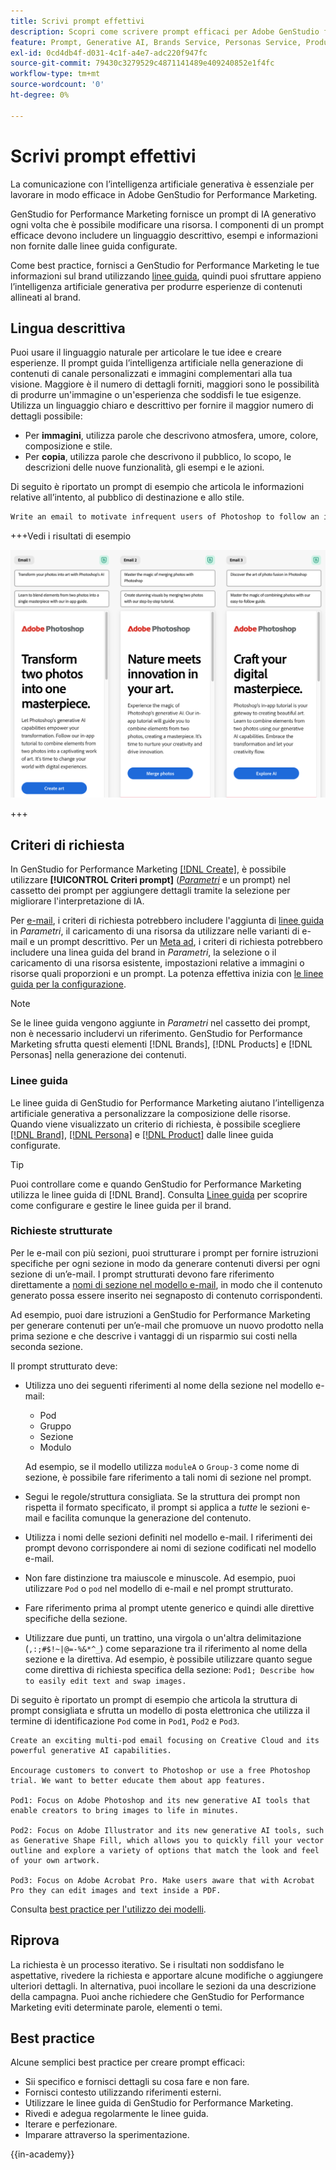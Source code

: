 ```yaml
---
title: Scrivi prompt effettivi
description: Scopri come scrivere prompt efficaci per Adobe GenStudio for Performance Marketing.
feature: Prompt, Generative AI, Brands Service, Personas Service, Products Service, Guidelines
exl-id: 0cd4db4f-d031-4c1f-a4e7-adc220f947fc
source-git-commit: 79430c3279529c4871141489e409240852e1f4fc
workflow-type: tm+mt
source-wordcount: '0'
ht-degree: 0%

---
```


# Scrivi prompt effettivi

La comunicazione con l’intelligenza artificiale generativa è essenziale per lavorare in modo efficace in Adobe GenStudio for Performance Marketing.

GenStudio for Performance Marketing fornisce un prompt di IA generativo ogni volta che è possibile modificare una risorsa. I componenti di un prompt efficace devono includere un linguaggio descrittivo, esempi e informazioni non fornite dalle linee guida configurate.

Come best practice, fornisci a GenStudio for Performance Marketing le tue informazioni sul brand utilizzando [linee guida](/help/user-guide/guidelines/overview.md), quindi puoi sfruttare appieno l’intelligenza artificiale generativa per produrre esperienze di contenuti allineati al brand.

## Lingua descrittiva

Puoi usare il linguaggio naturale per articolare le tue idee e creare esperienze. Il prompt guida l’intelligenza artificiale nella generazione di contenuti di canale personalizzati e immagini complementari alla tua visione. Maggiore è il numero di dettagli forniti, maggiori sono le possibilità di produrre un&#39;immagine o un&#39;esperienza che soddisfi le tue esigenze. Utilizza un linguaggio chiaro e descrittivo per fornire il maggior numero di dettagli possibile:

- Per **immagini**, utilizza parole che descrivono atmosfera, umore, colore, composizione e stile.
- Per **copia**, utilizza parole che descrivono il pubblico, lo scopo, le descrizioni delle nuove funzionalità, gli esempi e le azioni.

Di seguito è riportato un prompt di esempio che articola le informazioni relative all’intento, al pubblico di destinazione e allo stile.

```bash
Write an email to motivate infrequent users of Photoshop to follow an in-app tutorial that teaches them to combine elements of two photos into a beautiful work of art. Highlight the generative AI capabilities of Photoshop and use references to natural imagery.
```

+++Vedi i risultati di esempio

![tre e-mail generate](/help/assets/sample-email.png)

+++

## Criteri di richiesta

In GenStudio for Performance Marketing [[!DNL Create]](/help/user-guide/create/overview.md), è possibile utilizzare **[!UICONTROL Criteri prompt]** ([_Parametri_](/help/user-guide/create/overview.md#parameters) e un prompt) nel cassetto dei prompt per aggiungere dettagli tramite la selezione per migliorare l&#39;interpretazione di IA.

Per [e-mail](/help/user-guide/create/email-experiences.md), i criteri di richiesta potrebbero includere l&#39;aggiunta di [linee guida](/help/user-guide/guidelines/overview.md) in _Parametri_, il caricamento di una risorsa da utilizzare nelle varianti di e-mail e un prompt descrittivo. Per un [Meta ad](/help/user-guide/create/create-meta-ad.md), i criteri di richiesta potrebbero includere una linea guida del brand in _Parametri_, la selezione o il caricamento di una risorsa esistente, impostazioni relative a immagini o risorse quali proporzioni e un prompt. La potenza effettiva inizia con [le linee guida per la configurazione](/help/user-guide/guidelines/add-guidelines.md).

>[!NOTE]
>
>Se le linee guida vengono aggiunte in _Parametri_ nel cassetto dei prompt, non è necessario includervi un riferimento. GenStudio for Performance Marketing sfrutta questi elementi [!DNL Brands], [!DNL Products] e [!DNL Personas] nella generazione dei contenuti.

### Linee guida

Le linee guida di GenStudio for Performance Marketing aiutano l’intelligenza artificiale generativa a personalizzare la composizione delle risorse. Quando viene visualizzato un criterio di richiesta, è possibile scegliere [[!DNL Brand]](/help/user-guide/guidelines/brands.md), [[!DNL Persona]](/help/user-guide/guidelines/personas.md) e [[!DNL Product]](/help/user-guide/guidelines/products.md) dalle linee guida configurate.

>[!TIP]
>
>Puoi controllare come e quando GenStudio for Performance Marketing utilizza le linee guida di [!DNL Brand]. Consulta [Linee guida](/help/user-guide/guidelines/overview.md) per scoprire come configurare e gestire le linee guida per il brand.

### Richieste strutturate

Per le e-mail con più sezioni, puoi strutturare i prompt per fornire istruzioni specifiche per ogni sezione in modo da generare contenuti diversi per ogni sezione di un’e-mail. I prompt strutturati devono fare riferimento direttamente a [nomi di sezione nel modello e-mail](/help/user-guide/content/customize-template.md#sections-or-groups), in modo che il contenuto generato possa essere inserito nei segnaposto di contenuto corrispondenti.

Ad esempio, puoi dare istruzioni a GenStudio for Performance Marketing per generare contenuti per un’e-mail che promuove un nuovo prodotto nella prima sezione e che descrive i vantaggi di un risparmio sui costi nella seconda sezione.

Il prompt strutturato deve:

- Utilizza uno dei seguenti riferimenti al nome della sezione nel modello e-mail:
   - Pod
   - Gruppo
   - Sezione
   - Modulo

  Ad esempio, se il modello utilizza `moduleA` o `Group-3` come nome di sezione, è possibile fare riferimento a tali nomi di sezione nel prompt.

- Segui le regole/struttura consigliata. Se la struttura dei prompt non rispetta il formato specificato, il prompt si applica a *tutte* le sezioni e-mail e facilita comunque la generazione del contenuto.
- Utilizza i nomi delle sezioni definiti nel modello e-mail. I riferimenti dei prompt devono corrispondere ai nomi di sezione codificati nel modello e-mail.
- Non fare distinzione tra maiuscole e minuscole. Ad esempio, puoi utilizzare `Pod` o `pod` nel modello di e-mail e nel prompt strutturato.
- Fare riferimento prima al prompt utente generico e quindi alle direttive specifiche della sezione.
- Utilizzare due punti, un trattino, una virgola o un&#39;altra delimitazione (`,:;#$!~|@=-%&*^_`) come separazione tra il riferimento al nome della sezione e la direttiva. Ad esempio, è possibile utilizzare quanto segue come direttiva di richiesta specifica della sezione: `Pod1; Describe how to easily edit text and swap images.`

Di seguito è riportato un prompt di esempio che articola la struttura di prompt consigliata e sfrutta un modello di posta elettronica che utilizza il termine di identificazione `Pod` come in `Pod1`, `Pod2` e `Pod3`.

```properties
Create an exciting multi-pod email focusing on Creative Cloud and its powerful generative AI capabilities.

Encourage customers to convert to Photoshop or use a free Photoshop trial. We want to better educate them about app features.

Pod1: Focus on Adobe Photoshop and its new generative AI tools that enable creators to bring images to life in minutes.

Pod2: Focus on Adobe Illustrator and its new generative AI tools, such as Generative Shape Fill, which allows you to quickly fill your vector outline and explore a variety of options that match the look and feel of your own artwork.

Pod3: Focus on Adobe Acrobat Pro. Make users aware that with Acrobat Pro they can edit images and text inside a PDF.
```

Consulta [best practice per l&#39;utilizzo dei modelli](/help/user-guide/content/best-practices-for-templates.md).

## Riprova

La richiesta è un processo iterativo. Se i risultati non soddisfano le aspettative, rivedere la richiesta e apportare alcune modifiche o aggiungere ulteriori dettagli. In alternativa, puoi incollare le sezioni da una descrizione della campagna. Puoi anche richiedere che GenStudio for Performance Marketing eviti determinate parole, elementi o temi.

## Best practice

Alcune semplici best practice per creare prompt efficaci:

- Sii specifico e fornisci dettagli su cosa fare e non fare.
- Fornisci contesto utilizzando riferimenti esterni.
- Utilizzare le linee guida di GenStudio for Performance Marketing.
- Rivedi e adegua regolarmente le linee guida.
- Iterare e perfezionare.
- Imparare attraverso la sperimentazione.

{{in-academy}}
